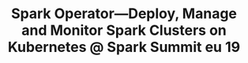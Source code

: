 ---
title: "Spark Operator—Deploy, Manage and Monitor Spark Clusters on Kubernetes @ Spark Summit eu 19"
description: "Have you ever wondered how to implement your own operator pattern for you service X in Kubernetes? You can learn this in this session and see an example of open-source project that does spawn Apache Spark clusters on Kubernetes and OpenShift following the pattern. You will leave this talk with a better understanding of how spark-on-k8s native scheduling mechanism can be leveraged and how you can wrap your own service into operator pattern not only in Go lang but also in Java. The pod with spark operator and optionally the spark clusters expose the metrics for Prometheus so it makes it easy for monitoring and alerting."
link: "https://databricks.com/session_eu19/spark-operator-deploy-manage-and-monitor-spark-clusters-on-kubernetes"
tags: ["spark", "SAIS", "openshift", "kubernetes-operator"]
weight: 9
year: 2019
draft: false
---